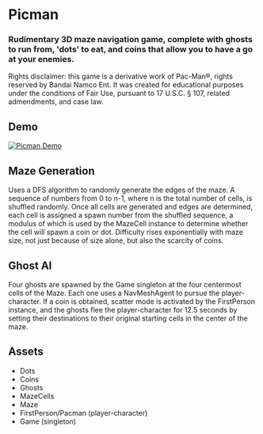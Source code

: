 # Picman
### Rudimentary 3D maze navigation game, complete with ghosts to run from, 'dots' to eat, and coins that allow you to have a go at your enemies.
Rights disclaimer: this game is a derivative work of Pac-Man®, rights reserved by Bandai Namco Ent. It was created for educational purposes under the conditions of Fair Use, pursuant to 17 U.S.C. § 107, related admendments, and case law.
## Demo
[![Picman Demo](http://img.youtube.com/vi/YcfnMLzye-E/0.jpg)](https://www.youtube.com/watch?v=YcfnMLzye-E "Picman Demo")

## Maze Generation
Uses a DFS algorithm to randomly generate the edges of the maze. A sequence of numbers from 0 to n-1, where n is the total number of cells, is shuffled randomly. Once all cells are generated and edges are determined, each cell is assigned a spawn number from the shuffled sequence, a modulus of which is used by the MazeCell instance to determine whether the cell will spawn a coin or dot. Difficulty rises exponentially with maze size, not just because of size alone, but also the scarcity of coins.

## Ghost AI
Four ghosts are spawned by the Game singleton at the four centermost cells of the Maze. Each one uses a NavMeshAgent to pursue the player-character. If a coin is obtained, scatter mode is activated by the FirstPerson instance, and the ghosts flee the player-character for 12.5 seconds by setting their destinations to their original starting cells in the center of the maze. 

## Assets
* Dots
* Coins
* Ghosts
* MazeCells
* Maze
* FirstPerson/Pacman (player-character)
* Game (singleton)
